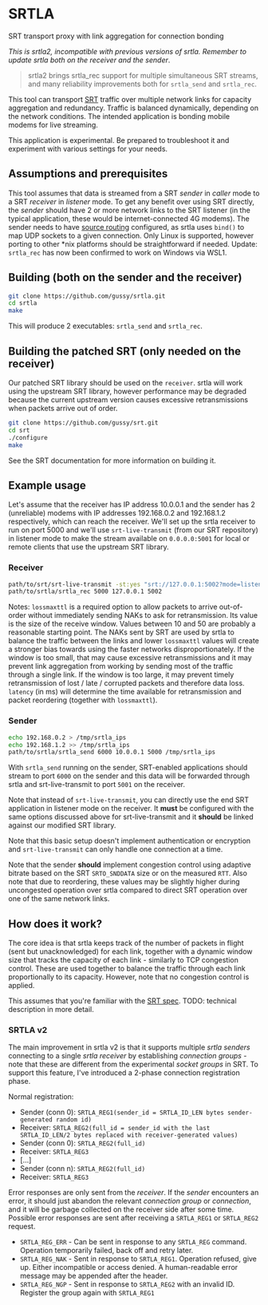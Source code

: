 # SRTLA

SRT transport proxy with link aggregation for connection bonding

*This is srtla2, incompatible with previous versions of srtla. Remember to update srtla both on the receiver and the sender*.

> srtla2 brings srtla_rec support for multiple simultaneous SRT streams, and many reliability improvements both for `srtla_send` and `srtla_rec`.

This tool can transport [SRT](https://github.com/Haivision/srt/) traffic over multiple network links for capacity aggregation and redundancy. Traffic is balanced dynamically, depending on the network conditions. The intended application is bonding mobile modems for live streaming.

This application is experimental. Be prepared to troubleshoot it and experiment with various settings for your needs.

## Assumptions and prerequisites

This tool assumes that data is streamed from a SRT *sender* in *caller* mode to a SRT *receiver* in *listener* mode. To get any benefit over using SRT directly, the *sender* should have 2 or more network links to the SRT listener (in the typical application, these would be internet-connected 4G modems). The sender needs to have [source routing](https://tldp.org/HOWTO/Adv-Routing-HOWTO/lartc.rpdb.simple.html) configured, as srtla uses `bind()` to map UDP sockets to a given connection. Only Linux is supported, however porting to other *nix platforms should be straightforward if needed. Update: `srtla_rec` has now been confirmed to work on Windows via WSL1.

## Building (both on the sender and the receiver)

```bash
git clone https://github.com/gussy/srtla.git
cd srtla
make
```

This will produce 2 executables: `srtla_send` and `srtla_rec`.

## Building the patched SRT (only needed on the receiver)

Our patched SRT library should be used on the `receiver`. srtla will work using the upstream SRT library, however performance may be degraded because the current upstream version causes excessive retransmissions when packets arrive out of order.

```bash
git clone https://github.com/gussy/srt.git
cd srt
./configure
make
```

See the SRT documentation for more information on building it.

## Example usage

Let's assume that the receiver has IP address 10.0.0.1 and the sender has 2 (unreliable) modems with IP addresses 192.168.0.2 and 192.168.1.2 respectively, which can reach the receiver. We'll set up the srtla receiver to run on port 5000 and we'll use `srt-live-transmit` (from our SRT repository) in listener mode to make the stream available on `0.0.0.0:5001` for local or remote clients that use the upstream SRT library.

### Receiver

```bash
path/to/srt/srt-live-transmit -st:yes "srt://127.0.0.1:5002?mode=listener&lossmaxttl=40&latency=2000" "srt://0.0.0.0:5001?mode=listener" &
path/to/srtla/srtla_rec 5000 127.0.0.1 5002
```

Notes: `lossmaxttl` is a required option to allow packets to arrive out-of-order without immediately sending NAKs to ask for retransmission. Its value is the size of the receive window. Values between 10 and 50 are probably a reasonable starting point. The NAKs sent by SRT are used by srtla to balance the traffic between the links and lower `lossmaxttl` values will create a stronger bias towards using the faster networks disproportionately. If the window is too small, that may cause excessive retransmissions and it may prevent link aggregation from working by sending most of the traffic through a single link. If the window is too large, it may prevent timely retransmission of lost / late / corrupted packets and therefore data loss. `latency` (in ms) will determine the time available for retransmission and packet reordering (together with `lossmaxttl`).

### Sender

```bash
echo 192.168.0.2 > /tmp/srtla_ips
echo 192.168.1.2 >> /tmp/srtla_ips
path/to/srtla/srtla_send 6000 10.0.0.1 5000 /tmp/srtla_ips
```

With `srtla_send` running on the sender, SRT-enabled applications should stream to port `6000` on the sender and this data will be forwarded through srtla and srt-live-transmit to port `5001` on the receiver.

Note that instead of `srt-live-transmit`, you can directly use the end SRT application in listener mode on the receiver. It **must** be configured with the same options discussed above for srt-live-transmit and it **should** be linked against our modified SRT library.

Note that this basic setup doesn't implement authentication or encryption and `srt-live-transmit` can only handle one connection at a time.

Note that the sender **should** implement congestion control using adaptive bitrate based on the SRT `SRTO_SNDDATA` size or on the measured `RTT`. Also note that due to reordering, these values may be slightly higher during uncongested operation over srtla compared to direct SRT operation over one of the same network links.

## How does it work?

The core idea is that srtla keeps track of the number of packets in flight (sent but unacknowledged) for each link, together with a dynamic window size that tracks the capacity of each link - similarly to TCP congestion control. These are used together to balance the traffic through each link proportionally to its capacity. However, note that no congestion control is applied.

This assumes that you're familiar with the [SRT spec](https://tools.ietf.org/html/draft-sharabayko-mops-srt-00). TODO: technical description in more detail.

### SRTLA v2

The main improvement in srtla v2 is that it supports multiple *srtla senders* connecting to a single *srtla receiver* by establishing *connection groups* - note that these are different from the experimental *socket groups* in SRT. To support this feature, I've introduced a 2-phase connection registration phase.

Normal registration:

* Sender (conn 0):   `SRTLA_REG1(sender_id = SRTLA_ID_LEN bytes sender-generated random id)`
* Receiver:          `SRTLA_REG2(full_id = sender_id with the last SRTLA_ID_LEN/2 bytes replaced with receiver-generated values)`
* Sender (conn 0):   `SRTLA_REG2(full_id)`
* Receiver:          `SRTLA_REG3`
* [...]
* Sender (conn n):   `SRTLA_REG2(full_id)`
* Receiver:          `SRTLA_REG3`

Error responses are only sent from the *receiver*. If the *sender* encounters an error, it should just abandon the relevant *connection group* or *connection*, and it will be garbage collected on the receiver side after some time. Possible error responses are sent after receiving a `SRTLA_REG1` or `SRTLA_REG2` request.

* `SRTLA_REG_ERR` - Can be sent in response to any `SRTLA_REG` command. Operation temporarily failed, back off and retry later.
* `SRTLA_REG_NAK` - Sent in response to `SRTLA_REG1`. Operation refused, give up. Either incompatible or access denied. A human-readable error message may be appended after the header.
* `SRTLA_REG_NGP` - Sent in response to `SRTLA_REG2` with an invalid ID. Register the group again with `SRTLA_REG1`
